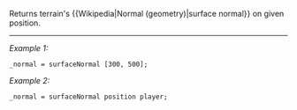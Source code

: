 Returns terrain's {{Wikipedia|Normal (geometry)|surface normal}} on given position.


---
*Example 1:*
```sqf
_normal = surfaceNormal [300, 500];
```

*Example 2:*
```sqf
_normal = surfaceNormal position player;
```